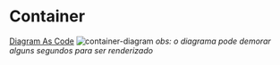 # Container

[Diagram As Code](./Container.puml)
![container-diagram](http://www.plantuml.com/plantuml/proxy?cache=no&src=https://raw.githubusercontent.com/CristianoRC/Fluxo-De-Caixa/main/Doc/Container.puml)
_obs: o diagrama pode demorar alguns segundos para ser renderizado_